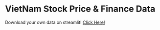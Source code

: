 # VietNam Stock Price & Finance Data
Download your own data on streamlit! [Click Here!](https://tommynhatnguyen-finance-data-stock-dashboard-t6a50x.streamlit.app/?fbclid=IwAR1uyFNOW3zLE0R_VlxkH_LlpEPsnUo0ALctPV-hNcPqe6_9xvOFcds0yc4)
